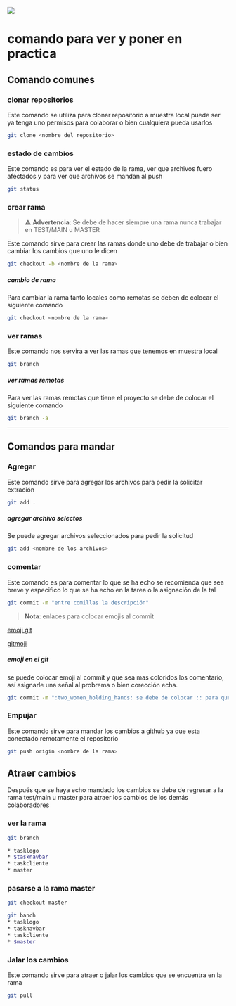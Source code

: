 
![](https://i.imgur.com/8kTC8ei.jpeg)

# comando para ver y poner en practica
## Comando comunes
### clonar repositorios
Este comando se utiliza para clonar repositorio a muestra local puede ser ya tenga uno permisos para colaborar o bien cualquiera pueda usarlos

```bash
git clone <nombre del repositorio>
```

### estado de cambios
Este comando es para ver el estado de la rama, ver que archivos fuero afectados y para ver que archivos se mandan al push 

```bash
git status
```

### crear rama
> **⚠️ Advertencia**: 
> Se debe de hacer siempre una rama nunca trabajar en TEST/MAIN u MASTER 

Este comando sirve para crear las ramas donde uno debe de trabajar o bien cambiar los cambios que uno le dicen

```bash
git checkout -b <nombre de la rama>
```

##### cambio de rama
Para cambiar la rama tanto locales como remotas se deben de colocar el siguiente comando

```bash
git checkout <nombre de la rama>
```

### ver ramas
Este comando nos servira a ver las ramas que tenemos en muestra local

```bash
git branch
```

##### ver ramas remotas
 Para ver las ramas remotas que tiene el proyecto se debe de colocar el siguiente comando
```bash
git branch -a
```

---

## Comandos para mandar
### Agregar
Este comando sirve para agregar los archivos para pedir la solicitar extración

```bash
git add .
```

##### agregar archivo selectos
Se puede agregar archivos seleccionados para pedir la solicitud

```bash
git add <nombre de los archivos>
```

### comentar
Este comando es para comentar lo que se ha echo se recomienda que sea breve y especifico lo que se ha echo en la tarea o la asignación de la tal

```bash
git commit -m "entre comillas la descripción"
```

> **Nota**: 
> enlaces para colocar emojis al commit 

[emoji git](https://gist.github.com/rxaviers/7360908)

[gitmoji](https://gitmoji.dev/)

##### emoji en el git 
se puede colocar emoji al commit y que sea mas coloridos los comentario, así asignarle una señal al probrema o bien corección echa.

```bash 
git commit -m ":two_women_holding_hands: se debe de colocar :: para que se vea el el emoji"
```

### Empujar
Este comando sirve para mandar los cambios a github ya que esta conectado remotamente el repositorio

```bash
git push origin <nombre de la rama>
```

## Atraer cambios
Después que se haya echo mandado los cambios se debe de regresar a la rama test/main u master para atraer los cambios de los demás colaboradores 

### ver la rama
```bash
git branch

* tasklogo
* $tasknavbar
* taskcliente
* master
```
### pasarse a la rama master
```bash
git checkout master

git banch
* tasklogo
* tasknavbar
* taskcliente
* $master
```

### Jalar los cambios
Este comando sirve para atraer o jalar los cambios que se encuentra en la rama

```bash
git pull
```
